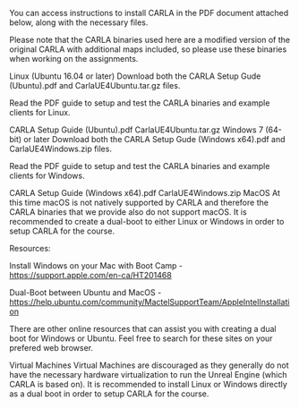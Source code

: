 You can access instructions to install CARLA in the PDF document attached below, along with the necessary files.

Please note that the CARLA binaries used here are a modified version of the original CARLA with additional maps included, so please use these binaries when working on the assignments.

Linux (Ubuntu 16.04 or later)
Download both the CARLA Setup Gude (Ubuntu).pdf and CarlaUE4Ubuntu.tar.gz files.

Read the PDF guide to setup and test the CARLA binaries and example clients for Linux.

CARLA Setup Guide (Ubuntu).pdf
CarlaUE4Ubuntu.tar.gz
Windows 7 (64-bit) or later
Download both the CARLA Setup Gude (Windows x64).pdf and CarlaUE4Windows.zip files.

Read the PDF guide to setup and test the CARLA binaries and example clients for Windows.

CARLA Setup Guide (Windows x64).pdf
CarlaUE4Windows.zip
MacOS
At this time macOS is not natively supported by CARLA and therefore the CARLA binaries that we provide also do not support macOS. It is recommended to create a dual-boot to either Linux or Windows in order to setup CARLA for the course.

Resources:

Install Windows on your Mac with Boot Camp - https://support.apple.com/en-ca/HT201468

Dual-Boot between Ubuntu and MacOS - https://help.ubuntu.com/community/MactelSupportTeam/AppleIntelInstallation

There are other online resources that can assist you with creating a dual boot for Windows or Ubuntu. Feel free to search for these sites on your prefered web browser.

Virtual Machines
Virtual Machines are discouraged as they generally do not have the necessary hardware virtualization to run the Unreal Engine (which CARLA is based on). It is recommended to install Linux or Windows directly as a dual boot in order to setup CARLA for the course.